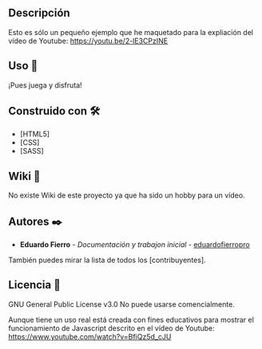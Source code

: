 ## Descripción
Esto es sólo un pequeño ejemplo que he maquetado para la expliación del vídeo de Youtube: https://youtu.be/2-lE3CPzINE

## Uso 🚀
¡Pues juega y disfruta!

## Construido con 🛠️
* [HTML5]
* [CSS]
* [SASS]


## Wiki 📖
No existe Wiki de este proyecto ya que ha sido un hobby para un vídeo.

## Autores ✒️
* **Eduardo Fierro** - *Documentación y trabajon inicial* - [eduardofierropro](https://github.com/eduardofierropro)

También puedes mirar la lista de todos los [contribuyentes]. 

## Licencia 📄
GNU General Public License v3.0
No puede usarse comencialmente.

Aunque tiene un uso real está creada con fines educativos para mostrar el funcionamiento de Javascript descrito en el vídeo de Youtube: https://www.youtube.com/watch?v=BfiQz5d_cJU
